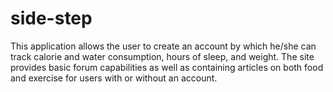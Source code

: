 side-step
=========
This application allows the user to create an account by which he/she can track calorie and water consumption, hours of
sleep, and weight. The site provides basic forum capabilities as well as containing articles on both food
and exercise for users with or without an account.
